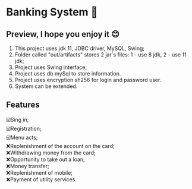 # Banking System 🏦

## Preview, I hope you enjoy it 😊
1. This project uses jdk 11, JDBC driver, MySQL, Swing;
2. Folder called "out/artifacts" stores 2 jar`s files: 1 - use 8 jdk, 2 - use 11 jdk;
3. Project uses Swing interface;
4. Project uses db mySql to store information.
5. Project uses encryption sh256 for login and password user.
6. System can be extended.

## Features
☑️Sing in;
<br>☑️Registration;
<br>☑️Menu acts;
<br>:x:Replenishment of the account on the card;
<br>:x:Withdrawing money from the card;
<br>:x:Opportunity to take out a loan;
<br>:x:Money transfer;
<br>:x:Replenishment of mobile;
<br>:x:Payment of utility services.
